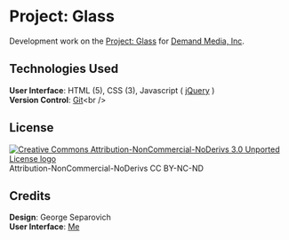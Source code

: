 # Project: Glass

Development work on the [Project: Glass]("http://essortment.com/") for [Demand Media, Inc]("http://demandmedia.com/").

## Technologies Used
**User Interface**: HTML (5), CSS (3), Javascript ( [jQuery]("http://jquery.com/") )<br />
**Version Control**: [Git]("http://git-scm.com")<br />

## License
[![Creative Commons Attribution-NonCommercial-NoDerivs 3.0 Unported License logo](http://i.creativecommons.org/l/by-nc-nd/3.0/80x15.png "Creative Commons Attribution-NonCommercial-NoDerivs 3.0 Unported License")](license.md)<br />
Attribution-NonCommercial-NoDerivs CC BY-NC-ND

## Credits
**Design**: George Separovich<br />
**User Interface**: [Me](http://twitter.com/apermanentwreck)<br />
